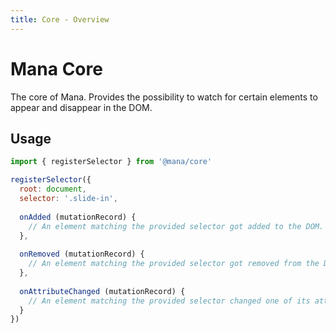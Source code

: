 ```yaml
---
title: Core - Overview
---
```


# Mana Core

The core of Mana. Provides the possibility to watch for certain elements to appear and disappear in the DOM.

## Usage

~~~ js
import { registerSelector } from '@mana/core'

registerSelector({
  root: document,
  selector: '.slide-in',
  
  onAdded (mutationRecord) {
    // An element matching the provided selector got added to the DOM.
  },
  
  onRemoved (mutationRecord) {
    // An element matching the provided selector got removed from the DOM.
  },
  
  onAttributeChanged (mutationRecord) {
    // An element matching the provided selector changed one of its attributes.
  }
})
~~~